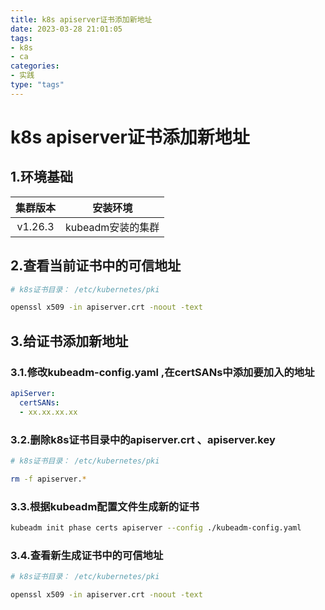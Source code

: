 ```yaml
---
title: k8s apiserver证书添加新地址
date: 2023-03-28 21:01:05
tags:
- k8s
- ca
categories:
- 实践
type: "tags"
---
```


# k8s apiserver证书添加新地址

## 1.环境基础

| 集群版本 |     安装环境      |
| :------: | :---------------: |
| v1.26.3  | kubeadm安装的集群 |

<!--more-->

## 2.查看当前证书中的可信地址

```bash
# k8s证书目录： /etc/kubernetes/pki

openssl x509 -in apiserver.crt -noout -text
```

## 3.给证书添加新地址

### 3.1.修改kubeadm-config.yaml ,在certSANs中添加要加入的地址

```yaml
apiServer:
  certSANs:
  - xx.xx.xx.xx
```

### 3.2.删除k8s证书目录中的apiserver.crt 、apiserver.key

```bash
# k8s证书目录： /etc/kubernetes/pki

rm -f apiserver.*
```

### 3.3.根据kubeadm配置文件生成新的证书

```bash
kubeadm init phase certs apiserver --config ./kubeadm-config.yaml
```

### 3.4.查看新生成证书中的可信地址

```bash
# k8s证书目录： /etc/kubernetes/pki

openssl x509 -in apiserver.crt -noout -text
```

